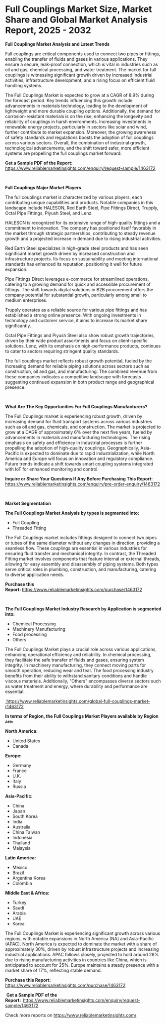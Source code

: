 <p><h1>Full Couplings Market Size, Market Share and Global Market Analysis Report, 2025 - 2032</h1></p><p><strong>Full Couplings Market Analysis and Latest Trends</strong></p>
<p><p>Full couplings are critical components used to connect two pipes or fittings, enabling the transfer of fluids and gases in various applications. They ensure a secure, leak-proof connection, which is vital in industries such as oil and gas, chemical processing, and water treatment. The market for full couplings is witnessing significant growth driven by increased industrial activities, infrastructure development, and a rising focus on efficient fluid handling systems.</p><p>The Full Couplings Market is expected to grow at a CAGR of 8.9% during the forecast period. Key trends influencing this growth include advancements in materials technology, leading to the development of lightweight and more durable coupling options. Additionally, the demand for corrosion-resistant materials is on the rise, enhancing the longevity and reliability of couplings in harsh environments. Increasing investments in renewable energy projects, particularly in sectors like solar and wind, further contribute to market expansion. Moreover, the growing awareness of safety standards and regulations boosts the adoption of full couplings across various sectors. Overall, the combination of industrial growth, technological advancements, and the shift toward safer, more efficient systems are propelling the full couplings market forward.</p></p>
<p><strong>Get a Sample PDF of the Report:&nbsp;</strong> <a href="https://www.reliablemarketinsights.com/enquiry/request-sample/1463172?utm_campaign=3369&utm_medium=2&utm_source=Github&utm_content=ia&utm_term=09042025&utm_id=full-couplings">https://www.reliablemarketinsights.com/enquiry/request-sample/1463172</a></p>
<p>&nbsp;</p>
<p><strong>Full Couplings Major Market Players</strong></p>
<p><p>The full couplings market is characterized by various players, each contributing unique capabilities and products. Notable companies in this landscape include HALESON, Red Earth Steel, Pipe Fittings Direct, Trupply, Octal Pipe Fittings, Piyush Steel, and Lenz. </p><p>HALESON is recognized for its extensive range of high-quality fittings and a commitment to innovation. The company has positioned itself favorably in the market through strategic partnerships, contributing to steady revenue growth and a projected increase in demand due to rising industrial activities.</p><p>Red Earth Steel specializes in high-grade steel products and has seen significant market growth driven by increased construction and infrastructure projects. Its focus on sustainability and meeting international standards has enhanced its reputation, positioning it well for future expansion.</p><p>Pipe Fittings Direct leverages e-commerce for streamlined operations, catering to a growing demand for quick and accessible procurement of fittings. The shift towards digital solutions in B2B procurement offers the company potential for substantial growth, particularly among small to medium enterprises.</p><p>Trupply operates as a reliable source for various pipe fittings and has established a strong online presence. With ongoing investments in technology and customer service, it aims to increase its market share significantly.</p><p>Octal Pipe Fittings and Piyush Steel also show robust growth trajectories, driven by their wide product assortments and focus on client-specific solutions. Lenz, with its emphasis on high-performance products, continues to cater to sectors requiring stringent quality standards.</p><p>The full couplings market reflects robust growth potential, fueled by the increasing demand for reliable piping solutions across sectors such as construction, oil and gas, and manufacturing. The combined revenue from these companies indicates a competitive landscape with forecasts suggesting continued expansion in both product range and geographical presence.</p></p>
<p>&nbsp;</p>
<p><strong>What Are The Key Opportunities For Full Couplings Manufacturers?</strong></p>
<p><p>The Full Couplings market is experiencing robust growth, driven by increasing demand for fluid transport systems across various industries such as oil and gas, chemicals, and construction. The market is projected to grow at a CAGR of approximately 6% over the next five years, fueled by advancements in materials and manufacturing technologies. The rising emphasis on safety and efficiency in industrial processes is further propelling the adoption of high-quality couplings. Geographically, Asia-Pacific is expected to dominate due to rapid industrialization, while North America and Europe will focus on innovation and regulatory compliance. Future trends indicate a shift towards smart coupling systems integrated with IoT for enhanced monitoring and control.</p></p>
<p><strong>Inquire or Share Your Questions If Any Before Purchasing This Report:</strong> <a href="https://www.reliablemarketinsights.com/enquiry/pre-order-enquiry/1463172?utm_campaign=3369&utm_medium=2&utm_source=Github&utm_content=ia&utm_term=09042025&utm_id=full-couplings">https://www.reliablemarketinsights.com/enquiry/pre-order-enquiry/1463172</a></p>
<p>&nbsp;</p>
<p><strong>Market Segmentation</strong></p>
<p><strong>The Full Couplings Market Analysis by types is segmented into:</strong></p>
<p><ul><li>Full Coupling</li><li>Threaded Fitting</li></ul></p>
<p><p>The Full Couplings market includes fittings designed to connect two pipes or tubes of the same diameter without any changes in direction, providing a seamless flow. These couplings are essential in various industries for ensuring fluid transfer and mechanical integrity. In contrast, the Threaded Fitting market involves components that feature internal or external threads, allowing for easy assembly and disassembly of piping systems. Both types serve critical roles in plumbing, construction, and manufacturing, catering to diverse application needs.</p></p>
<p><strong>Purchase this Report:&nbsp;</strong><a href="https://www.reliablemarketinsights.com/purchase/1463172?utm_campaign=3369&utm_medium=2&utm_source=Github&utm_content=ia&utm_term=09042025&utm_id=full-couplings">https://www.reliablemarketinsights.com/purchase/1463172</a></p>
<p>&nbsp;</p>
<p><strong>The Full Couplings Market Industry Research by Application is segmented into:</strong></p>
<p><ul><li>Chemical Processing</li><li>Machinery Manufacturing</li><li>Food processing</li><li>Others</li></ul></p>
<p><p>The Full Couplings Market plays a crucial role across various applications, enhancing operational efficiency and reliability. In chemical processing, they facilitate the safe transfer of fluids and gases, ensuring system integrity. In machinery manufacturing, they connect moving parts for smooth operation, reducing wear and tear. The food processing industry benefits from their ability to withstand sanitary conditions and handle viscous materials. Additionally, "Others" encompasses diverse sectors such as water treatment and energy, where durability and performance are essential.</p></p>
<p><a href="https://www.reliablemarketinsights.com/global-full-couplings-market-r1463172?utm_campaign=3369&utm_medium=2&utm_source=Github&utm_content=ia&utm_term=09042025&utm_id=full-couplings">&nbsp;https://www.reliablemarketinsights.com/global-full-couplings-market-r1463172</a></p>
<p><strong>In terms of Region, the Full Couplings Market Players available by Region are:</strong></p>
<p>
    <p> <strong> North America: </strong>
        <ul>
            <li>United States</li>
            <li>Canada</li>
        </ul>
        </p> 
    <p> <strong> Europe: </strong>
        <ul>
            <li>Germany</li>
            <li>France</li>
            <li>U.K.</li>
            <li>Italy</li>
            <li>Russia</li>
        </ul>
        </p> 
    <p> <strong> Asia-Pacific: </strong>
        <ul>
            <li>China</li>
            <li>Japan</li>
            <li>South Korea</li>
            <li>India</li>
            <li>Australia</li>
            <li>China Taiwan</li>
            <li>Indonesia</li>
            <li>Thailand</li>
            <li>Malaysia</li>
        </ul>
        </p> 
    <p> <strong> Latin America: </strong>
        <ul>
            <li>Mexico</li>
            <li>Brazil</li>
            <li>Argentina Korea</li>
            <li>Colombia</li>
        </ul>
        </p> 
    <p> <strong> Middle East & Africa: </strong>
        <ul>
            <li>Turkey</li>
            <li>Saudi</li>
            <li>Arabia</li>
            <li>UAE</li>
            <li>Korea</li>
        </ul>
    </p>
    </p>
<p><p>The Full Couplings Market is experiencing significant growth across various regions, with notable expansions in North America (NA) and Asia-Pacific (APAC). North America is expected to dominate the market with a share of approximately 30%, driven by robust infrastructure projects and increasing industrial applications. APAC follows closely, projected to hold around 28% due to rising manufacturing activities in countries like China, which is anticipated to account for 25%. Europe maintains a steady presence with a market share of 17%, reflecting stable demand.</p></p>
<p><strong>Purchase this Report: </strong><a href="https://www.reliablemarketinsights.com/purchase/1463172?utm_campaign=3369&utm_medium=2&utm_source=Github&utm_content=ia&utm_term=09042025&utm_id=full-couplings">https://www.reliablemarketinsights.com/purchase/1463172</a></p>
<p>&nbsp;<strong>Get a Sample PDF of the Report:&nbsp;&nbsp;</strong><a href="https://www.reliablemarketinsights.com/enquiry/request-sample/1463172?utm_campaign=3369&utm_medium=2&utm_source=Github&utm_content=ia&utm_term=09042025&utm_id=full-couplings">https://www.reliablemarketinsights.com/enquiry/request-sample/1463172</a></p>
<p><strong></strong></p>
<p>Check more reports on <a href="https://www.reliablemarketinsights.com/?utm_campaign=3369&utm_medium=2&utm_source=Github&utm_content=ia&utm_term=09042025&utm_id=full-couplings">https://www.reliablemarketinsights.com/</a></p>